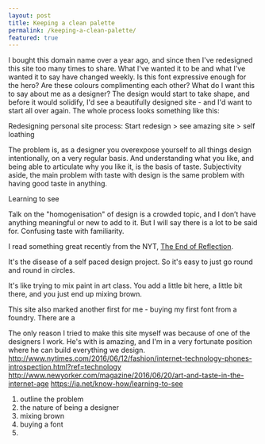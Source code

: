 ```yaml
---
layout: post
title: Keeping a clean palette
permalink: /keeping-a-clean-palette/
featured: true
---
```


I bought this domain name over a year ago, and since then I've redesigned this site too many times to share. What I've wanted it to be and what I've wanted it to say have changed weekly. Is this font expressive enough for the hero? Are these colours complimenting each other? What do I want this to say about me as a designer? The design would start to take shape, and before it would solidify, I'd see a beautifully designed site - and I'd want to start all over again. The whole process looks something like this:

Redesigning personal site process:
Start redesign > see amazing site > self loathing

The problem is, as a designer you overexpose yourself to all things design intentionally, on a very regular basis. And understanding what you like, and being able to articulate why you like it, is the basis of taste. Subjectivity aside, the main problem with taste with design is the same problem with having good taste in anything.

Learning to see

Talk on the "homogenisation" of design is a crowded topic, and I don’t have anything meaningful or new to add to it. But I will say there is a lot to be said for. Confusing taste with familiarity.


I read something great recently from the NYT, [The End of Reflection](http://www.nytimes.com/2016/06/12/fashion/internet-technology-phones-introspection.html?ref=technology).

It's the disease of a self paced design project. So it's easy to just go round and round in circles.

It's like trying to mix paint in art class. You add a little bit here, a little bit there, and you just end up mixing brown.

This site also marked another first for me - buying my first font from a foundry. There are a

The only reason I tried to make this site myself was because of one of the designers I work. He's with is amazing, and I'm in a very fortunate position where he can build everything we design.
http://www.nytimes.com/2016/06/12/fashion/internet-technology-phones-introspection.html?ref=technology
http://www.newyorker.com/magazine/2016/06/20/art-and-taste-in-the-internet-age
https://ia.net/know-how/learning-to-see
1. outline the problem
2. the nature of being a designer
4. mixing brown
4. buying a font
3.
